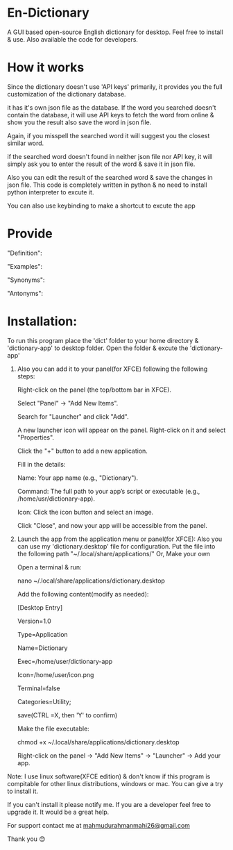 # En-Dictionary
A GUI based open-source English dictionary for desktop. Feel free to install & use. Also available the code for developers.

# How it works
Since the dictionary doesn't use 'API keys' primarily, it provides you the full customization of the dictionary database.

it has it's own json file as the database. If the word you searched doesn't contain the database, it will use API keys to fetch the word from online & show you the result also save the word in json file. 

Again, if you misspell the searched word it will suggest you the closest similar word.

if the searched word doesn't found in neither json file nor API key, it will simply ask you to enter the result of the word & save it in json file.

Also you can edit the result of the searched word & save the changes in json file.
This code is completely written in python & no need to install python interpreter to excute it.

You can also use keybinding to make a shortcut to excute the app

# Provide
"Definition": 


"Examples": 

"Synonyms": 

"Antonyms": 

# Installation:
To run this program place the 'dict' folder to your home directory & 'dictionary-app' to desktop folder.
Open the folder & excute the 'dictionary-app'

1. Also you can add it to your panel(for XFCE) following the following steps:

	Right-click on the panel (the top/bottom bar in XFCE).

	Select "Panel" → "Add New Items".

	Search for "Launcher" and click "Add".

	A new launcher icon will appear on the panel. Right-click on it and select "Properties".

	Click the "+" button to add a new application.

	Fill in the details:

	Name: Your app name (e.g., "Dictionary").

	Command: The full path to your app’s script or executable (e.g., /home/usr/dictionary-app).

	Icon: Click the icon button and select an image.

	Click "Close", and now your app will be accessible from the panel.


2. Launch the app from the application menu or panel(for XFCE):
   Also you can use my 'dictionary.desktop' file for configuration. Put the file into the following path "~/.local/share/applications/" 
   	Or, Make your own

	Open a terminal & run:

	nano ~/.local/share/applications/dictionary.desktop

	Add the following content(modify as needed):

	[Desktop Entry]

	Version=1.0

	Type=Application

	Name=Dictionary

	Exec=/home/user/dictionary-app

	Icon=/home/user/icon.png

	Terminal=false

	Categories=Utility;


	save(CTRL =X, then 'Y' to confirm)

	Make the file executable:

	chmod +x ~/.local/share/applications/dictionary.desktop

	Right-click on the panel → "Add New Items" → "Launcher" → Add your app.

Note: I use linux software(XFCE edition) & don't know if this program is compitable for other linux distributions, windows or mac. You can give a try to install it. 

If you can't install it please notify me.
If you are a developer feel free to upgrade it. It would be a great help.

For support contact me at
mahmudurahmanmahi26@gmail.com

Thank you 😊
